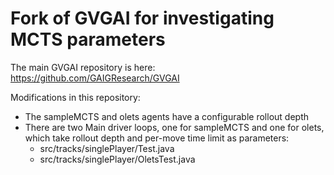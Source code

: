 Fork of GVGAI for investigating MCTS parameters
====

The main GVGAI repository is here: https://github.com/GAIGResearch/GVGAI

Modifications in this repository:

* The sampleMCTS and olets agents have a configurable rollout depth
* There are two Main driver loops, one for sampleMCTS and one for olets, which take rollout depth and per-move time limit as parameters:
  * src/tracks/singlePlayer/Test.java
  * src/tracks/singlePlayer/OletsTest.java
